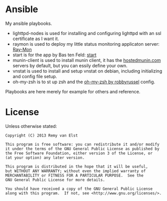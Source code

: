 Ansible
=======

My ansible playbooks. 

* lighttpd-nodes is used for installing and configuring lighttpd with an ssl certificate as I want it.  
* raymon is used to deploy my little status monitoring applicaton server: [Ray-Mon](https://raymii.org/cms/p_Bash_PHP_Server_Status_Monitor)  
* start is for the app by Bas ten Feld: [start](https://github.com/develup/start)  
* munin-client is used to install munin client, it has the [hostedmunin.com](http://hostedmunin.com) servers by default, but you can essily define your own.
* vnstat is used to install and setup vnstat on debian, including initializing and config file setup.
* oh-my-zsh is to st up zsh and the [oh-my-zsh by robbyrussel](https://github.com/robbyrussell/oh-my-zsh) config.

Playbooks are here merely for example for others and reference. 


# License

Unless otherwise stated:

    Copyright (C) 2013 Remy van Elst

    This program is free software: you can redistribute it and/or modify
    it under the terms of the GNU General Public License as published by
    the Free Software Foundation, either version 3 of the License, or
    (at your option) any later version.

    This program is distributed in the hope that it will be useful,
    but WITHOUT ANY WARRANTY; without even the implied warranty of
    MERCHANTABILITY or FITNESS FOR A PARTICULAR PURPOSE.  See the
    GNU General Public License for more details.

    You should have received a copy of the GNU General Public License
    along with this program.  If not, see <http://www.gnu.org/licenses/>.
